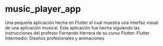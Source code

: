 # music_player_app

Una pequeña aplicación hecha en Flutter el cual muestra una interfaz visual de una aplicación musical.
Esta aplicación fue hecha siguiendo las instrucciones del profesor Fernando Herrera de su curso Flutter: Flutter Intermedio: Diseños profesionales y animaciones
